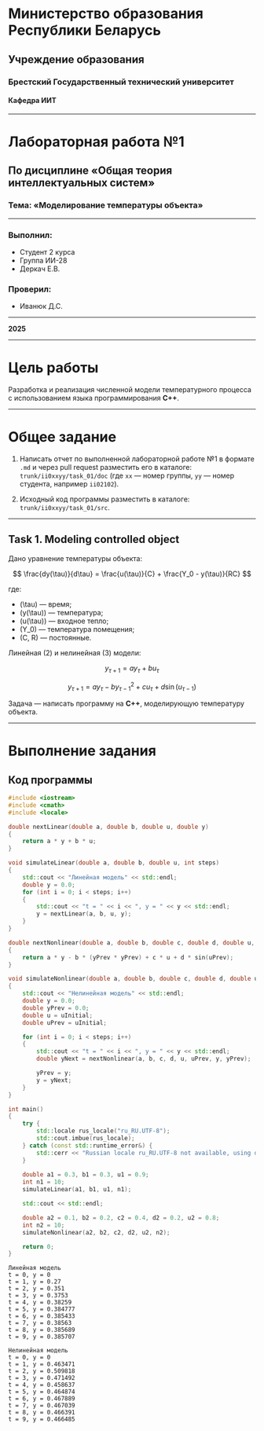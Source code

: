 # Министерство образования Республики Беларусь  
## Учреждение образования  
### Брестский Государственный технический университет  
#### Кафедра ИИТ  

---

# Лабораторная работа №1  
## По дисциплине «Общая теория интеллектуальных систем»  
### Тема: «Моделирование температуры объекта»  

---

### Выполнил:  
- Студент 2 курса  
- Группа ИИ-28  
- Деркач Е.В.  

### Проверил:  
- Иванюк Д.С.  

---

**2025**

---

# Цель работы

Разработка и реализация численной модели температурного процесса с использованием языка программирования **C++**.

---

# Общее задание

1. Написать отчет по выполненной лабораторной работе №1 в формате `.md` и через pull request разместить его в каталоге:  
   `trunk/ii0xxyy/task_01/doc` (где `xx` — номер группы, `yy` — номер студента, например `ii02102`).

2. Исходный код программы разместить в каталоге:  
   `trunk/ii0xxyy/task_01/src`.

---

## Task 1. Modeling controlled object

Дано уравнение температуры объекта:

$$
\frac{dy(\tau)}{d\tau} = \frac{u(\tau)}{C} + \frac{Y_0 - y(\tau)}{RC}
$$

где:  
- \(\tau\) — время;  
- \(y(\tau)\) — температура;  
- \(u(\tau)\) — входное тепло;  
- \(Y_0\) — температура помещения;  
- \(C, R\) — постоянные.

Линейная (2) и нелинейная (3) модели:

$$
y_{\tau+1} = a y_{\tau} + b u_{\tau}
$$

$$
y_{\tau+1} = a y_{\tau} - b y_{\tau-1}^2 + c u_{\tau} + d \sin(u_{\tau-1})
$$

Задача — написать программу на **C++**, моделирующую температуру объекта.

---

# Выполнение задания

## Код программы

```cpp
#include <iostream>
#include <cmath>
#include <locale>

double nextLinear(double a, double b, double u, double y)
{
    return a * y + b * u;
}

void simulateLinear(double a, double b, double u, int steps)
{
    std::cout << "Линейная модель" << std::endl;
    double y = 0.0;
    for (int i = 0; i < steps; i++)
    {
        std::cout << "t = " << i << ", y = " << y << std::endl;
        y = nextLinear(a, b, u, y);
    }
}

double nextNonlinear(double a, double b, double c, double d, double u, double uPrev, double y, double yPrev)
{
    return a * y - b * (yPrev * yPrev) + c * u + d * sin(uPrev);
}

void simulateNonlinear(double a, double b, double c, double d, double uInitial, int steps)
{
    std::cout << "Нелинейная модель" << std::endl;
    double y = 0.0;
    double yPrev = 0.0;
    double u = uInitial;
    double uPrev = uInitial;

    for (int i = 0; i < steps; i++)
    {
        std::cout << "t = " << i << ", y = " << y << std::endl;
        double yNext = nextNonlinear(a, b, c, d, u, uPrev, y, yPrev);

        yPrev = y;
        y = yNext;
    }
}

int main()
{
    try {
        std::locale rus_locale("ru_RU.UTF-8");
        std::cout.imbue(rus_locale);
    } catch (const std::runtime_error&) {
        std::cerr << "Russian locale ru_RU.UTF-8 not available, using default locale." << std::endl;
    }
    
    double a1 = 0.3, b1 = 0.3, u1 = 0.9;
    int n1 = 10;
    simulateLinear(a1, b1, u1, n1);

    std::cout << std::endl;

    double a2 = 0.1, b2 = 0.2, c2 = 0.4, d2 = 0.2, u2 = 0.8;
    int n2 = 10;
    simulateNonlinear(a2, b2, c2, d2, u2, n2);

    return 0;
}
```
```
Линейная модель
t = 0, y = 0
t = 1, y = 0.27
t = 2, y = 0.351
t = 3, y = 0.3753
t = 4, y = 0.38259
t = 5, y = 0.384777
t = 6, y = 0.385433
t = 7, y = 0.38563
t = 8, y = 0.385689
t = 9, y = 0.385707

Нелинейная модель
t = 0, y = 0
t = 1, y = 0.463471
t = 2, y = 0.509818
t = 3, y = 0.471492
t = 4, y = 0.458637
t = 5, y = 0.464874
t = 6, y = 0.467889
t = 7, y = 0.467039
t = 8, y = 0.466391
t = 9, y = 0.466485